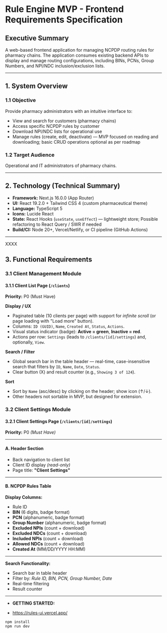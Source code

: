 # Rule Engine MVP - Frontend Requirements Specification

## Executive Summary
A web-based frontend application for managing NCPDP routing rules for pharmacy chains. The application consumes existing backend APIs to display and manage routing configurations, including BINs, PCNs, Group Numbers, and NPI/NDC inclusion/exclusion lists.

---
## 1. System Overview

### 1.1 Objective
Provide pharmacy administrators with an intuitive interface to:

- View and search for customers (pharmacy chains)
- Access specific NCPDP rules by customer
- Download NPI/NDC lists for operational use
- Manage rules (create, edit, deactivate) — MVP focused on reading and downloading; basic CRUD operations optional as per roadmap

### 1.2 Target Audience
Operational and IT administrators of pharmacy chains.

---

## 2. Technology (Technical Summary)

- **Framework:** Next.js 16.0.0 (App Router)
- **UI:** React 19.2.0 + Tailwind CSS 4 (custom pharmaceutical theme)
- **Language:** TypeScript 5
- **Icons:** Lucide React
- **State:** React Hooks (`useState`, `useEffect`) — lightweight store; Possible refactoring to React Query / SWR if needed
- **Build/CI:** Node 20+, Vercel/Netlify, or CI pipeline (GitHub Actions)

---
XXXX
## 3. Functional Requirements

### 3.1 Client Management Module

#### 3.1.1 Client List Page (`/clients`)
**Priority:** P0 (Must Have)

**Display / UX**
- Paginated table (10 clients per page) with support for *infinite scroll* (or page loading with "Load more" button).
- Columns: `ID (GUID)`, `Name`, `Created At`, `Status`, `Actions`.
- Visual status indicator (badge): **Active = green**, **Inactive = red**.
- Actions per row: `Settings` (leads to `/clients/[id]/settings`) and, optionally, `View`.

**Search / Filter**
- Global search bar in the table header — real-time, case-insensitive search that filters by `ID`, `Name`, `Date`, `Status`.
- Clear button (X) and result counter (e.g., `Showing 3 of 124`).

**Sort**
- Sort by `Name` (asc/desc) by clicking on the header; show icon (↑/↓).
- Other headers not sortable in MVP, but designed for extension.

### 3.2 Client Settings Module

#### 3.2.1 Client Settings Page (`/clients/[id]/settings`)

**Priority:** P0 *(Must Have)*

---

#### A. Header Section

- Back navigation to client list
- Client ID display *(read-only)*
- Page title: **"Client Settings"**

---

#### B. NCPDP Rules Table

**Display Columns:**
- Rule ID
- **BIN** (6 digits, badge format)
- **PCN** (alphanumeric, badge format)
- **Group Number** (alphanumeric, badge format)
- **Excluded NPIs** (count + download)
- **Excluded NDCs** (count + download)
- **Included NPIs** (count + download)
- **Allowed NDCs** (count + download)
- **Created At** (MM/DD/YYYY HH:MM)

---

**Search Functionality:**
- Search bar in table header
- Filter by: *Rule ID, BIN, PCN, Group Number, Date*
- Real-time filtering
- Result counter

---
- **GETTING STARTED:**

- https://rules-ui.vercel.app/
```
npm install
npm run dev
```
